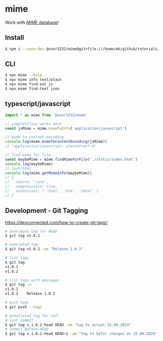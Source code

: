 # mime

Work with [MIME database](https://github.com/jshttp/mime-db)!

## Install

```sh
$ npm i --save-dev @user3232/mime@git+file:///home/mk/github/tutorials/mime#semver:latest
```

## CLI

```sh
$ npx mime --help
$ npx mime info text/plain
$ npx mime find-ext js
$ npx mime find-text json
```

## typescript/javascript


```ts
import * as mime from '@user3232/mime'

// completition works here
const jsMime = mime.mimeToInfo['application/javascript']

// mime to content encoding
console.log(mime.mimeToContentEncoding(jsMime))
// "application/javascript; charset=utf-8"

// find mime for file
const maybeMime = mime.findMimeForFile('./static/index.html')
console.log(maybeMime)
// text/html
console.log(mime.getMimeInfo(maybeMime))
// {
//   source: 'iana',
//   compressible: true,
//   extensions: [ 'html', 'htm', 'shtml' ]
// }
```


## Development - Git Tagging

https://devconnected.com/how-to-create-git-tags/

```sh
# anonimous tag for HEAD
$ git tag v1.0.1

# anotiated tag
$ git tag v1.0.2 -am "Release 1.0.2"

# list tags
$ git tag
v1.0.1
v1.0.2

# list tags with messages
$ git tag -n
v1.0.1
v1.0.2    Release 1.0.2

# push tags
$ git push --tags

# annotiated tag for ref:
# last commit
$ git tag v.1.0.2-head HEAD -am "tag to actual 15.08.2024"
# commit before HEAD
$ git tag v.1.0.2-head HEAD~1 -am "tag to befor changes on 15.08.2024"
```

